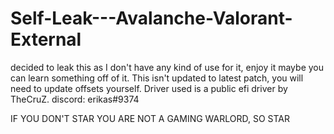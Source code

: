 # Self-Leak---Avalanche-Valorant-External
decided to leak this as I don't have any kind of use for it, enjoy it maybe you can learn something off of it.
This isn't updated to latest patch, you will need to update offsets yourself. Driver used is a public efi driver by TheCruZ.
discord: erikas#9374

IF YOU DON'T STAR YOU ARE NOT A GAMING WARLORD, SO STAR
